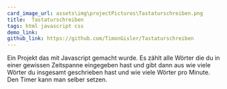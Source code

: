 ```yaml
---
card_image_url: assets\img\projectPictures\Tastaturschreiben.png
title:  Tastaturschreiben
tags: html javascript css
demo_link: 
github_link: https://github.com/TimonGisler/Tastaturschreiben
---
```


Ein Projekt das mit Javascript gemacht wurde. Es zählt alle Wörter die du in einer gewissen Zeitspanne eingegeben hast und gibt dann aus wie viele Wörter du insgesamt geschrieben hast und wie viele Wörter pro Minute. Den Timer kann man selber setzen.